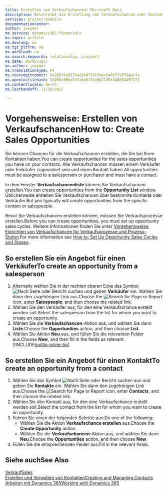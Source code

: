 ```yaml
---
title: Erstellen von Verkaufschancen| Microsoft Docs
description: Beschreibt die Erstellung von Verkaufschancen oder Kontakten in Dynamics 365 Business edition.
services: project-madeira
documentationcenter: 
author: jswymer
ms.service: dynamics365-financials
ms.topic: article
ms.devlang: na
ms.tgt_pltfrm: na
ms.workload: na
ms.search.keywords: relationship, prospect
ms.date: 06/06/2017
ms.author: jswymer
ms.translationtype: HT
ms.sourcegitcommit: ba26b354d235981bd7291f9ac6402779f554ac7a
ms.openlocfilehash: 2d280e80be237abb5f2b16b2130f446894497171
ms.contentlocale: de-ch
ms.lasthandoff: 11/10/2017

---
```

# <a name="how-to-create-sales-opportunities"></a><span data-ttu-id="aa43c-103">Vorgehensweise: Erstellen von Verkaufschancen</span><span class="sxs-lookup"><span data-stu-id="aa43c-103">How to: Create Sales Opportunities</span></span>
<span data-ttu-id="aa43c-104">Sie können Chancen für die Verkaufschancen erstellen, die Sie bei Ihren Kontakten haben.</span><span class="sxs-lookup"><span data-stu-id="aa43c-104">You can create opportunities for the sales opportunities you have on your contacts.</span></span> <span data-ttu-id="aa43c-105">Alle Verkaufschancen müssen einem Verkäufer oder Einkäufer zugeordnet sein und einen Kontakt haben.</span><span class="sxs-lookup"><span data-stu-id="aa43c-105">All opportunities must be assigned to a salesperson or purchaser and must have a contact.</span></span>

<span data-ttu-id="aa43c-106">In dem Fenster **Verkaufschancenliste** können Sie Verkaufschancen erstellen.</span><span class="sxs-lookup"><span data-stu-id="aa43c-106">You can create opportunities from the **Opportunity List** window.</span></span> <span data-ttu-id="aa43c-107">Üblicherweise erstellen Sie Verkaufschancen über bestimmte Kontakte oder Verkäufer.</span><span class="sxs-lookup"><span data-stu-id="aa43c-107">But you typically will create opportunities from the specific contact or salespeople.</span></span>

<span data-ttu-id="aa43c-108">Bevor Sie Verkaufschancen erstellen können, müssen Sie Verkaufsprozesse erstellen.</span><span class="sxs-lookup"><span data-stu-id="aa43c-108">Before you can create opportunities, you must set up opportunity sales cycles.</span></span> <span data-ttu-id="aa43c-109">Weitere Informationen finden Sie unter [Vorgehensweise: Einrichten von Verkaufschancen für Verkaufsprozesse und Prozess-Stufen](marketing-how-setup-opportunity-sales-cycles-stages.md).</span><span class="sxs-lookup"><span data-stu-id="aa43c-109">For more information see [How to: Set Up Opportunity Sales Cycles and Stages](marketing-how-setup-opportunity-sales-cycles-stages.md).</span></span>

## <a name="to-create-an-opportunity-from-a-salesperson"></a><span data-ttu-id="aa43c-110">So erstellen Sie ein Angebot für einen Verkäufer</span><span class="sxs-lookup"><span data-stu-id="aa43c-110">To create an opportunity from a salesperson</span></span>
1. <span data-ttu-id="aa43c-111">Alternativ wählen Sie in der rechten oberen Ecke das Symbol ![Nach Seite oder Bericht suchen](media/ui-search/search_small.png "Nach Seite oder Bericht suchen") und geben **Verkäufer** ein. Wählen Sie dann den zugehörigen Link aus.</span><span class="sxs-lookup"><span data-stu-id="aa43c-111">Choose the ![Search for Page or Report](media/ui-search/search_small.png "Search for Page or Report icon") icon, enter **Salespeople**, and then choose the related link.</span></span>
2. <span data-ttu-id="aa43c-112">Wählen Sie den Verkäufer aus, für den eine Verkaufschance erstellt werden soll.</span><span class="sxs-lookup"><span data-stu-id="aa43c-112">Select the salesperson from the list for whom you want to create an opportunity.</span></span>
3. <span data-ttu-id="aa43c-113">Wählen Sie die **Verkaufschancen**-Aktion aus, und wählen Sie dann **Liste**.</span><span class="sxs-lookup"><span data-stu-id="aa43c-113">Choose the **Opportunities** action, and then choose **List**.</span></span>
4. <span data-ttu-id="aa43c-114">Wählen Sie Aktion **Neu** aus, und füllen Sie die relevanten Felder aus.</span><span class="sxs-lookup"><span data-stu-id="aa43c-114">Choose **New**, and then fill in the fields as relevant.</span></span> [!INCLUDE[tooltip-inline-tip](includes/tooltip-inline-tip_md.md)]  



## <a name="to-create-an-opportunity-from-a-contact"></a><span data-ttu-id="aa43c-115">So erstellen Sie ein Angebot für einen Kontakt</span><span class="sxs-lookup"><span data-stu-id="aa43c-115">To create an opportunity from a contact</span></span>
1. <span data-ttu-id="aa43c-116">Wählen Sie das Symbol ![Nach Seite oder Bericht suchen](media/ui-search/search_small.png "Nach Seite oder Bericht suchen") aus und geben Sie **Kontakte** ein. Wählen Sie dann den zugehörigen Link aus.</span><span class="sxs-lookup"><span data-stu-id="aa43c-116">Choose the ![Search for Page or Report](media/ui-search/search_small.png "Search for Page or Report icon") icon, enter **Contacts**, and then choose the related link.</span></span>
2. <span data-ttu-id="aa43c-117">Wählen Sie den Kontakt aus, für den eine Verkaufschance erstellt werden soll.</span><span class="sxs-lookup"><span data-stu-id="aa43c-117">Select the contact from the list for whom you want to create an opportunity.</span></span>
3. <span data-ttu-id="aa43c-118">Führen Sie einen der folgenden Schritte aus:</span><span class="sxs-lookup"><span data-stu-id="aa43c-118">Do one of the following:</span></span>
   * <span data-ttu-id="aa43c-119">Wählen Sie die Aktion **Verkaufschance erstellen** aus.</span><span class="sxs-lookup"><span data-stu-id="aa43c-119">Choose the **Create Opportunity** action.</span></span>
   * <span data-ttu-id="aa43c-120">Wählen Sie die **Verkaufschancen**-Aktion aus, und wählen Sie dann **Neu**.</span><span class="sxs-lookup"><span data-stu-id="aa43c-120">Choose the  **Opportunities** action, and then choose **New**.</span></span>
4. <span data-ttu-id="aa43c-121">Füllen Sie die entsprechenden Felder aus.</span><span class="sxs-lookup"><span data-stu-id="aa43c-121">Fill in the relevant fields.</span></span>

## <a name="see-also"></a><span data-ttu-id="aa43c-122">Siehe auch</span><span class="sxs-lookup"><span data-stu-id="aa43c-122">See Also</span></span>
[<span data-ttu-id="aa43c-123">Verkauf</span><span class="sxs-lookup"><span data-stu-id="aa43c-123">Sales</span></span>](sales-manage-sales.md)  
[<span data-ttu-id="aa43c-124">Erstellen und Verwalten von Kontakten</span><span class="sxs-lookup"><span data-stu-id="aa43c-124">Creating and Managing Contacts</span></span>](marketing-contacts.md)  
[<span data-ttu-id="aa43c-125">Arbeiten mit Dynamics 365</span><span class="sxs-lookup"><span data-stu-id="aa43c-125">Working with Dynamics 365</span></span>](ui-work-product.md)

